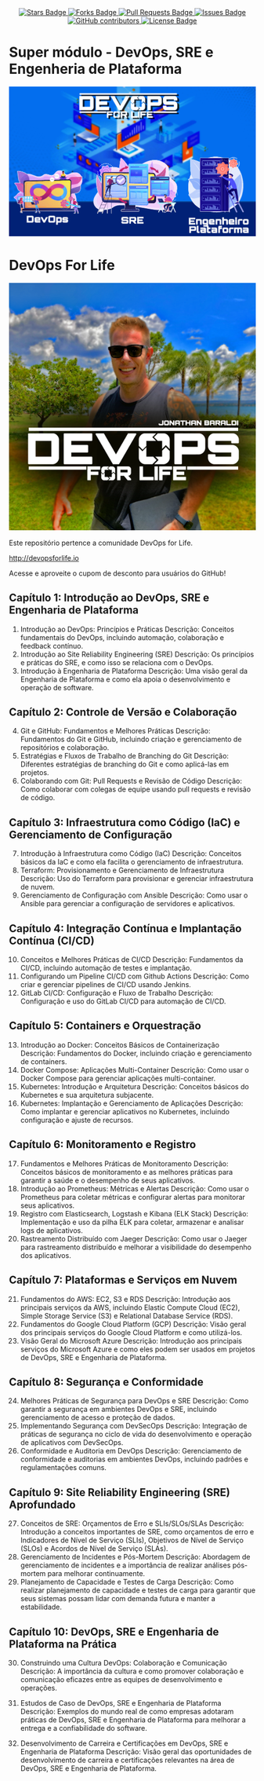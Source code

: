 <center>
<a href="http://github.com/jonathanbaraldi/devopsforlife-devops-sre-engenharia-plataforma/stargazers">
    <img src="https://img.shields.io/github/stars/jonathanbaraldi/devopsforlife-devops-sre-engenharia-plataforma" alt="Stars Badge"/>
</a>
<a href="https://github.com/jonathanbaraldi/devopsforlife-devops-sre-engenharia-plataforma/network/members">
    <img src="https://img.shields.io/github/forks/jonathanbaraldi/devopsforlife-devops-sre-engenharia-plataforma" alt="Forks Badge"/>
</a>
<a href="https://github.com/jonathanbaraldi/devopsforlife-devops-sre-engenharia-plataforma/pulls">
    <img src="https://img.shields.io/github/issues-pr/jonathanbaraldi/devopsforlife-devops-sre-engenharia-plataforma" alt="Pull Requests Badge"/>
</a>
<a href="https://github.com/jonathanbaraldi/devopsforlife-devops-sre-engenharia-plataforma/issues">
    <img src="https://img.shields.io/github/issues/jonathanbaraldi/devopsforlife-devops-sre-engenharia-plataforma" alt="Issues Badge"/>
</a>
<a href="https://github.com/jonathanbaraldi/devopsforlife-devops-sre-engenharia-plataforma/graphs/contributors">
    <img alt="GitHub contributors" src="https://img.shields.io/github/contributors/jonathanbaraldi/devopsforlife-devops-sre-engenharia-plataforma?color=2b9348">
</a>
<a href="https://github.com/jonathanbaraldi/devopsforlife-devops-sre-engenharia-plataforma/blob/master/LICENSE">
    <img src="https://img.shields.io/github/license/jonathanbaraldi/devopsforlife-devops-sre-engenharia-plataforma?color=2b9348" alt="License Badge"/>
</a>
</center>

# Super módulo - DevOps, SRE e Engenheria de Plataforma

![DevOps for Life - DevOps, SRE e Engenheiro de Plataforma](img/logo-modulo.jpg)

# DevOps For Life

![DevOps For Life](img/logo-hotmart.png)

Este repositório pertence a comunidade DevOps for Life.

http://devopsforlife.io

Acesse e aproveite o cupom de desconto para usuários do GitHub!


## Capítulo 1: Introdução ao DevOps, SRE e Engenharia de Plataforma

1. Introdução ao DevOps: Princípios e Práticas
    Descrição: Conceitos fundamentais do DevOps, incluindo automação, colaboração e feedback contínuo.
2. Introdução ao Site Reliability Engineering (SRE)
    Descrição: Os princípios e práticas do SRE, e como isso se relaciona com o DevOps.
3. Introdução à Engenharia de Plataforma
    Descrição: Uma visão geral da Engenharia de Plataforma e como ela apoia o desenvolvimento e operação de software.

## Capítulo 2: Controle de Versão e Colaboração

4. Git e GitHub: Fundamentos e Melhores Práticas
    Descrição: Fundamentos do Git e GitHub, incluindo criação e gerenciamento de repositórios e colaboração.
5. Estratégias e Fluxos de Trabalho de Branching do Git
    Descrição: Diferentes estratégias de branching do Git e como aplicá-las em projetos.
6. Colaborando com Git: Pull Requests e Revisão de Código
    Descrição: Como colaborar com colegas de equipe usando pull requests e revisão de código.

## Capítulo 3: Infraestrutura como Código (IaC) e Gerenciamento de Configuração

7. Introdução à Infraestrutura como Código (IaC)
    Descrição: Conceitos básicos da IaC e como ela facilita o gerenciamento de infraestrutura.
8. Terraform: Provisionamento e Gerenciamento de Infraestrutura
    Descrição: Uso do Terraform para provisionar e gerenciar infraestrutura de nuvem.
9. Gerenciamento de Configuração com Ansible
    Descrição: Como usar o Ansible para gerenciar a configuração de servidores e aplicativos.

## Capítulo 4: Integração Contínua e Implantação Contínua (CI/CD)

10. Conceitos e Melhores Práticas de CI/CD
    Descrição: Fundamentos da CI/CD, incluindo automação de testes e implantação.
11. Configurando um Pipeline CI/CD com Github Actions
    Descrição: Como criar e gerenciar pipelines de CI/CD usando Jenkins.
12. GitLab CI/CD: Configuração e Fluxo de Trabalho
    Descrição: Configuração e uso do GitLab CI/CD para automação de CI/CD.

## Capítulo 5: Containers e Orquestração

13. Introdução ao Docker: Conceitos Básicos de Containerização
    Descrição: Fundamentos do Docker, incluindo criação e gerenciamento de containers.
14. Docker Compose: Aplicações Multi-Container
    Descrição: Como usar o Docker Compose para gerenciar aplicações multi-container.
15. Kubernetes: Introdução e Arquitetura
    Descrição: Conceitos básicos do Kubernetes e sua arquitetura subjacente.
16. Kubernetes: Implantação e Gerenciamento de Aplicações
    Descrição: Como implantar e gerenciar aplicativos no Kubernetes, incluindo configuração e ajuste de recursos.

## Capítulo 6: Monitoramento e Registro

17. Fundamentos e Melhores Práticas de Monitoramento
    Descrição: Conceitos básicos de monitoramento e as melhores práticas para garantir a saúde e o desempenho de seus aplicativos.
18. Introdução ao Prometheus: Métricas e Alertas
    Descrição: Como usar o Prometheus para coletar métricas e configurar alertas para monitorar seus aplicativos.
19. Registro com Elasticsearch, Logstash e Kibana (ELK Stack)
    Descrição: Implementação e uso da pilha ELK para coletar, armazenar e analisar logs de aplicativos.
20. Rastreamento Distribuído com Jaeger
    Descrição: Como usar o Jaeger para rastreamento distribuído e melhorar a visibilidade do desempenho dos aplicativos.

## Capítulo 7: Plataformas e Serviços em Nuvem

21. Fundamentos do AWS: EC2, S3 e RDS
    Descrição: Introdução aos principais serviços da AWS, incluindo Elastic Compute Cloud (EC2), Simple Storage Service (S3) e Relational Database Service (RDS).
22. Fundamentos do Google Cloud Platform (GCP)
    Descrição: Visão geral dos principais serviços do Google Cloud Platform e como utilizá-los.
23. Visão Geral do Microsoft Azure
    Descrição: Introdução aos principais serviços do Microsoft Azure e como eles podem ser usados em projetos de DevOps, SRE e Engenharia de Plataforma.

## Capítulo 8: Segurança e Conformidade

24. Melhores Práticas de Segurança para DevOps e SRE
    Descrição: Como garantir a segurança em ambientes DevOps e SRE, incluindo gerenciamento de acesso e proteção de dados.
25. Implementando Segurança com DevSecOps
    Descrição: Integração de práticas de segurança no ciclo de vida do desenvolvimento e operação de aplicativos com DevSecOps.
26. Conformidade e Auditoria em DevOps
    Descrição: Gerenciamento de conformidade e auditorias em ambientes DevOps, incluindo padrões e regulamentações comuns.

## Capítulo 9: Site Reliability Engineering (SRE) Aprofundado

27. Conceitos de SRE: Orçamentos de Erro e SLIs/SLOs/SLAs
    Descrição: Introdução a conceitos importantes de SRE, como orçamentos de erro e Indicadores de Nível de Serviço (SLIs), Objetivos de Nível de Serviço (SLOs) e Acordos de Nível de Serviço (SLAs).
28. Gerenciamento de Incidentes e Pós-Mortem
    Descrição: Abordagem de gerenciamento de incidentes e a importância de realizar análises pós-mortem para melhorar continuamente.
29. Planejamento de Capacidade e Testes de Carga
    Descrição: Como realizar planejamento de capacidade e testes de carga para garantir que seus sistemas possam lidar com demanda futura e manter a estabilidade.

## Capítulo 10: DevOps, SRE e Engenharia de Plataforma na Prática

30. Construindo uma Cultura DevOps: Colaboração e Comunicação
    Descrição: A importância da cultura e como promover colaboração e comunicação eficazes entre as equipes de desenvolvimento e operações.

31. Estudos de Caso de DevOps, SRE e Engenharia de Plataforma
    Descrição: Exemplos do mundo real de como empresas adotaram práticas de DevOps, SRE e Engenharia de Plataforma para melhorar a entrega e a confiabilidade do software.

32. Desenvolvimento de Carreira e Certificações em DevOps, SRE e Engenharia de Plataforma
    Descrição: Visão geral das oportunidades de desenvolvimento de carreira e certificações relevantes na área de DevOps, SRE e Engenharia de Plataforma.


